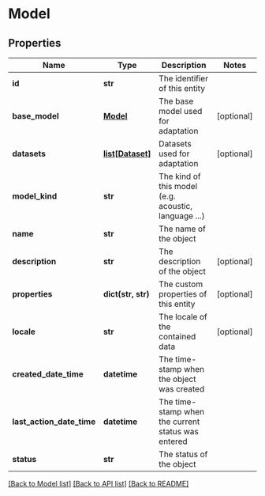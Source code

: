 # Model

## Properties
Name | Type | Description | Notes
------------ | ------------- | ------------- | -------------
**id** | **str** | The identifier of this entity | 
**base_model** | [**Model**](Model.md) | The base model used for adaptation | [optional] 
**datasets** | [**list[Dataset]**](Dataset.md) | Datasets used for adaptation | [optional] 
**model_kind** | **str** | The kind of this model (e.g. acoustic, language ...) | 
**name** | **str** | The name of the object | 
**description** | **str** | The description of the object | [optional] 
**properties** | **dict(str, str)** | The custom properties of this entity | [optional] 
**locale** | **str** | The locale of the contained data | [optional] 
**created_date_time** | **datetime** | The time-stamp when the object was created | 
**last_action_date_time** | **datetime** | The time-stamp when the current status was entered | 
**status** | **str** | The status of the object | 

[[Back to Model list]](../README.md#documentation-for-models) [[Back to API list]](../README.md#documentation-for-api-endpoints) [[Back to README]](../README.md)


